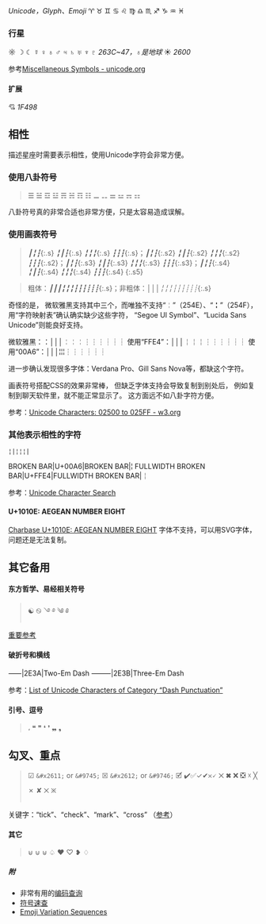 *Unicode，Glyph、Emoji*
♈ ♉ ♊ ♋ ♌ ♍ ♎ ♏ ♐ ♑ ♒ ♓

### 行星
☼ ☽ ☾ ☿ ♀ ♁ ♂ ♃ ♄ ♅ ♆ ♇ *263C~47，♁是地球*
☀ *2600*

参考[Miscellaneous Symbols - unicode.org](https://unicode.org/charts/nameslist/n_2600.html)

#### 扩展
💘 *1F498*

## 相性
描述星座时需要表示相性，使用Unicode字符会非常方便。

### 使用八卦符号
>☰ ☱ ☲ ☳ ☴ ☵ ☶ ☷
⚊ ⚋ ⚌ ⚍ ⚎ ⚏

八卦符号真的非常合适也非常方便，只是太容易造成误解。

### 使用画表符号
>*┃╏┇*{:.s} *╏┃┇*{:.s} *╏╏╏*{:.s} *┇┇┇*{:.s}；<!--
-->*┃╏┇*{:.s2} *╏┃┇*{:.s2} *╏╏╏*{:.s2} *┇┇┇*{:.s2}；<!--
-->*┃╏┇*{:.s3} *╏┃┇*{:.s3} *╏╏╏*{:.s3} *┇┇┇*{:.s3}；<!--
-->*┃╏┇*{:.s4} *╏┃┇*{:.s4} *╏╏╏*{:.s4} *┇┇┇*{:.s4}
{:.s5}

<style>
.s5 em:nth-child(-n+4){
    font-family: Segoe UI Symbol;
    letter-spacing: -.3em;
}
.s5 em:nth-child(-n+8):nth-child(n+5){
    font-family: Segoe UI Symbol;
    letter-spacing: -.2em;
    transform: rotate(90deg);
}
.s5 em:nth-child(-n+12):nth-child(n+9){
    font-family: Segoe UI Symbol;
    letter-spacing: -.2em;
    transform: scale(.9,1) rotate(90deg);
    display: inline-block;
    width: 1em;
}
.s5 em:nth-child(n+13){
	font-family: Segoe UI Symbol;
    letter-spacing: -.3em;
    transform: scale(1,1.5) rotate(90deg);
    margin-left: 0.5em;
    vertical-align: text-bottom;
}
</style>

>粗体：*┃┃┃╏╏╏┇┇┇┋┋┋*{:.s}；非粗体：*│││╎╎╎┆┆┆┊┊┊*{:.s}

奇怪的是，
微软雅黑支持其中三个，而唯独不支持“╎”（254E）、“╏”（254F），
用“字符映射表”确认确实缺少这些字符，
“Segoe UI Symbol”、“Lucida Sans Unicode”则能良好支持。

微软雅黑：：│││╎╎╎┆┆┆┊┊┊
使用“FFE4”：│││￤￤￤┆┆┆┊┊┊
使用“00A6”：│││¦¦¦┆┆┆┊┊┊

进一步确认发现很多字体：Verdana Pro、Gill Sans Nova等，都缺这个字符。

画表符号搭配CSS的效果非常棒，
但缺乏字体支持会导致复制到别处后，
例如复制到聊天软件里，就不能正常显示了。
这方面远不如八卦字符方便。

参考：[Unicode Characters: 02500 to 025FF - w3.org](https://www.w3.org/TR/xml-entity-names/025.html)

### 其他表示相性的字符
```
¦|¦¦¦|
```
BROKEN BAR|U+00A6|BROKEN BAR|¦
FULLWIDTH BROKEN BAR|U+FFE4|FULLWIDTH BROKEN BAR|￤

参考：[Unicode Character Search](https://www.fileformat.info/info/unicode/char/search.htm?q=¦)

#### U+1010E: AEGEAN NUMBER EIGHT
[Charbase U+1010E: AEGEAN NUMBER EIGHT](https://charbase.com/1010e-unicode-aegean-number-eight)
字体不支持，可以用SVG字体，问题还是无法复制。

## 其它备用
#### 东方哲学、易经相关符号
>☯ ࿊ ࿓ ࿔ ༄ ༅

[重要参考](https://ctext.org/taixuanjing/zhs)

#### 破折号和横线

⸺|2E3A|Two-Em Dash
⸻|2E3B|Three-Em Dash

参考：[List of Unicode Characters of Category “Dash Punctuation”](https://www.compart.com/en/unicode/category/Pd)

#### 引号、逗号
>، ❝ ❞ ❛ ❜ ❠ ❟
 
## 勾叉、重点
>☑ `&#x2611;` or `&#9745;`
☒ `&#x2612;` or `&#9746;`
🗹
✔✅✓✔𐄂🗸
✕ ✖ ❌ ❎ ☓ ╳ ✗ ✘
྾ ྿

关键字：“tick”、“check”、“mark”、“cross”
（[参考](https://meta.stackexchange.com/questions/314520/markdown-for-ticks-and-crosses)）

#### 其它
>⊌ ⊍ ⊎ ♤ ♥︎ ♡ ❥ ♢

##### 附
- 非常有用的[编码查询](https://r12a.github.io/app-conversion/)
- [符号速查](https://gist.github.com/ivandrofly/0fe20773bd712b303f78)
- [Emoji Variation Sequences](https://unicode.org/Public/14.0.0/ucd/emoji/emoji-variation-sequences.txt)
